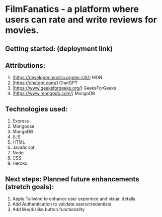 

# FilmFanatics - a platform where users can rate and write reviews for movies.

## Getting started: (deployment link)

## Attributions: 

1. [https://developer.mozilla.org/en-US/] MDN
2. [https://chatgpt.com/] ChatGPT
3. [https://www.geeksforgeeks.org/] GeeksForGeeks
4. [https://www.mongodb.com/]  MongoDB

## Technologies used: 

1. Express
2. Mongoose
3. MongoDB
4. EJS
5. HTML
6. JavaScript
7. Node
8. CSS
9. Heroku

## Next steps: Planned future enhancements (stretch goals):

1. Apply Tailwind to enhance user experince and visual details.
2. Add Authentication to validate users/credentials
3. Add like/dislike button functionality
